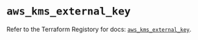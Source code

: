 # `aws_kms_external_key`

Refer to the Terraform Registory for docs: [`aws_kms_external_key`](https://www.terraform.io/docs/providers/aws/r/kms_external_key).
